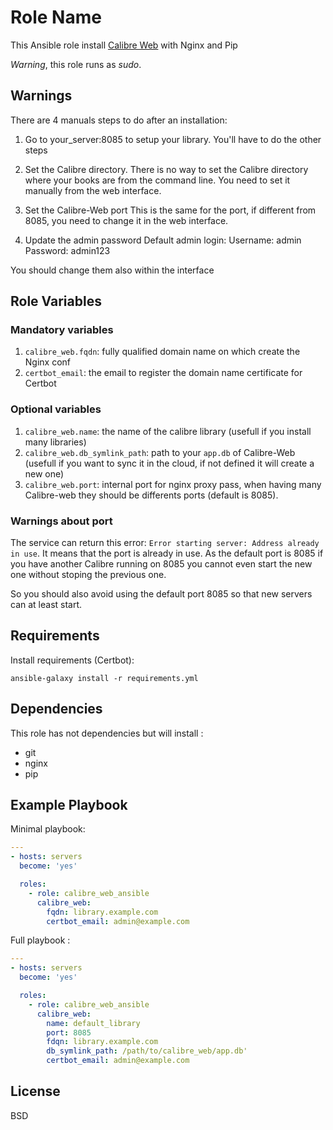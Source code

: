 # Role Name

This Ansible role install [Calibre Web](https://github.com/janeczku/calibre-web) with Nginx and Pip

_Warning_, this role runs as _sudo_.

## Warnings

There are 4 manuals steps to do after an installation:

1. Go to your_server:8085 to setup your library. You'll have to do the other steps

2. Set the Calibre directory.
There is no way to set the Calibre directory where your books are from the command line.
You need to set it manually from the web interface.

3. Set the Calibre-Web port
This is the same for the port, if different from 8085, you need to change it in the web interface.

4. Update the admin password
Default admin login:
Username: admin
Password: admin123

You should change them also within the interface

## Role Variables

### Mandatory variables

1. `calibre_web.fqdn`: fully qualified domain name on which create the Nginx conf
1. `certbot_email`: the email to register the domain name certificate for Certbot

### Optional variables

1. `calibre_web.name`: the name of the calibre library (usefull if you install many libraries)
2. `calibre_web.db_symlink_path`: path to your `app.db` of Calibre-Web (usefull if you want to sync it in the cloud, if not defined it will create a new one)
3. `calibre_web.port`: internal port for nginx proxy pass, when having many Calibre-web they should be differents ports (default is 8085).

### Warnings about port

The service can return this error: `Error starting server: Address already in use`. It means that the port is already in use. As the default port is 8085 if you have another Calibre running on 8085 you cannot even start the new one without stoping the previous one.

So you should also avoid using the default port 8085 so that new servers can at least start.

## Requirements

Install requirements (Certbot):
```
ansible-galaxy install -r requirements.yml
```

## Dependencies

This role has not dependencies but will install :
- git
- nginx
- pip

## Example Playbook

Minimal playbook:
```yaml
---
- hosts: servers
  become: 'yes'

  roles:
    - role: calibre_web_ansible
      calibre_web:
        fqdn: library.example.com
        certbot_email: admin@example.com
```

Full playbook :
```yaml
---
- hosts: servers
  become: 'yes'

  roles:
    - role: calibre_web_ansible
      calibre_web:
        name: default_library
        port: 8085
        fdqn: library.example.com
        db_symlink_path: /path/to/calibre_web/app.db'
        certbot_email: admin@example.com
```

## License

BSD
